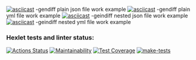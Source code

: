 [![asciicast](https://asciinema.org/a/6eUiRJw60d9gyyOBTCM8yGgUp.svg)](https://asciinema.org/a/6eUiRJw60d9gyyOBTCM8yGgUp)
-gendiff plain json file work example
[![asciicast](https://asciinema.org/a/hIPINwKzSoVdsHPO58ZP0yW0p.svg)](https://asciinema.org/a/hIPINwKzSoVdsHPO58ZP0yW0p)
-gendiff plain yml file work example
[![asciicast](https://asciinema.org/a/si25r82LfnKhXpD4kuVvApGrE.svg)](https://asciinema.org/a/si25r82LfnKhXpD4kuVvApGrE)
-geindiff nested json file work example
[![asciicast](https://asciinema.org/a/FwRUQ9zPGdDRV4EAp1UmDUWdM.svg)](https://asciinema.org/a/FwRUQ9zPGdDRV4EAp1UmDUWdM)
-geindiff nested yml file work example
### Hexlet tests and linter status:
[![Actions Status](https://github.com/FeoktistovAE/python-project-lvl2/workflows/hexlet-check/badge.svg)](https://github.com/FeoktistovAE/python-project-lvl2/actions)
[![Maintainability](https://api.codeclimate.com/v1/badges/8ac0337820229d3a6e16/maintainability)](https://codeclimate.com/github/FeoktistovAE/python-project-lvl2/maintainability)
[![Test Coverage](https://api.codeclimate.com/v1/badges/8ac0337820229d3a6e16/test_coverage)](https://codeclimate.com/github/FeoktistovAE/python-project-lvl2/test_coverage)
[![make-tests](https://github.com/FeoktistovAE/python-project-lvl2/actions/workflows/hexlet-tests.yml/badge.svg)](https://github.com/FeoktistovAE/python-project-lvl2/actions/workflows/hexlet-tests.yml)